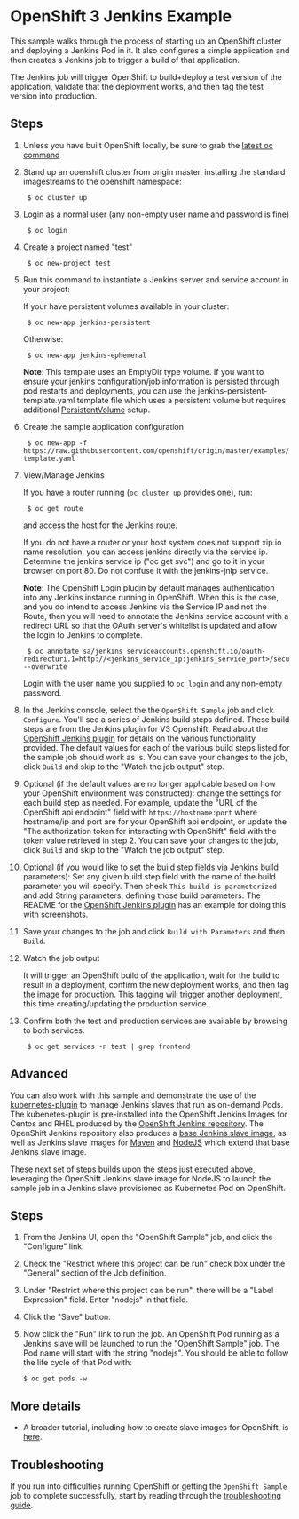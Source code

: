 OpenShift 3 Jenkins Example
=========================
This sample walks through the process of starting up an OpenShift cluster and deploying a Jenkins Pod in it.
It also configures a simple application and then creates a Jenkins job to trigger a build of that application.

The Jenkins job will trigger OpenShift to build+deploy a test version of the application, validate that
the deployment works, and then tag the test version into production.

Steps
-----

1. Unless you have built OpenShift locally, be sure  to grab the [latest oc command](https://github.com/openshift/origin/releases/latest)

1. Stand up an openshift cluster from origin master, installing the standard imagestreams to the openshift namespace:

        $ oc cluster up

1. Login as a normal user (any non-empty user name and password is fine)

        $ oc login

1. Create a project  named "test"

        $ oc new-project test

1. Run this command to instantiate a Jenkins server and service account in your project:

    If your have persistent volumes available in your cluster:

        $ oc new-app jenkins-persistent

    Otherwise:

        $ oc new-app jenkins-ephemeral

    **Note**: This template uses an EmptyDir type volume.  If you want to ensure your jenkins configuration/job information is persisted through pod restarts and deployments, you can use the jenkins-persistent-template.yaml template file which uses a persistent volume but requires additional [PersistentVolume](https://docs.openshift.org/latest/admin_guide/persistent_storage_nfs.html) setup.  

1. Create the sample application configuration

        $ oc new-app -f https://raw.githubusercontent.com/openshift/origin/master/examples/jenkins/application-template.yaml

1. View/Manage Jenkins

    If you have a router running (`oc cluster up` provides one), run:

        $ oc get route

    and access the host for the Jenkins route.

    If you do not have a router or your host system does not support xip.io name resolution, you can access jenkins directly via the service ip.  Determine the jenkins service ip ("oc get svc") and go to it in your browser on port 80.  Do not confuse it with the jenkins-jnlp service.

    **Note**: The OpenShift Login plugin by default manages authentication into any Jenkins instance running in OpenShift.  When this is the case, and you do intend to access Jenkins via the Service IP and not the Route, then you will need to annotate the Jenkins service account with a redirect URL so that the OAuth server's whitelist is updated and allow the login to Jenkins to complete.

        $ oc annotate sa/jenkins serviceaccounts.openshift.io/oauth-redirecturi.1=http://<jenkins_service_ip:jenkins_service_port>/securityRealm/finishLogin --overwrite

    Login with the user name you supplied to `oc login` and any non-empty password.

1. In the Jenkins console, select the the `OpenShift Sample` job and click `Configure`.  You'll see a series of Jenkins build steps defined.  These build steps are from the Jenkins plugin for V3 Openshift.  Read about the [OpenShift Jenkins plugin](https://github.com/openshift/jenkins-plugin) for details on the various functionality provided.  The default values for each of the various build steps listed for the sample job should work as is.  You can save your changes to the job, click `Build` and skip to the "Watch the job output" step.

1. Optional (if the default values are no longer applicable based on how your OpenShift environment was constructed): change the settings for each build step as needed.  For example, update the "URL of the OpenShift api endpoint" field with `https://hostname:port` where hostname/ip and port are for your OpenShift api endpoint, or update the "The authorization token for interacting with OpenShift" field with the token value retrieved in step 2.  You can save your changes to the job, click `Build` and skip to the "Watch the job output" step.

1. Optional (if you would like to set the build step fields via Jenkins build parameters): Set any given build step field with the name of the build parameter you will specify.  Then check `This build is parameterized` and add  String parameters, defining those build parameters.  The README for the [OpenShift Jenkins plugin](https://github.com/openshift/jenkins-plugin) has an example for doing this with screenshots.

1. Save your changes to the job and click `Build with Parameters` and then `Build`.

1. Watch the job output

   It will trigger an OpenShift build of the application, wait for the build to result in a deployment,
   confirm the new deployment works, and then tag the image for production.  This tagging will trigger
   another deployment, this time creating/updating the production service.

1. Confirm both the test and production services are available by browsing to both services:

        $ oc get services -n test | grep frontend

Advanced
-----

You can also work with this sample and demonstrate the use of the [kubernetes-plugin](https://wiki.jenkins-ci.org/display/JENKINS/Kubernetes+Plugin) to manage
Jenkins slaves that run as on-demand Pods.  The kubenetes-plugin is pre-installed into the OpenShift Jenkins Images
for Centos and RHEL produced by the [OpenShift Jenkins repository](https://github.com/openshift/jenkins).  The OpenShift
Jenkins repository also produces a [base Jenkins slave image](https://github.com/openshift/jenkins/tree/master/slave-base),
as well as Jenkins slave images for [Maven](https://github.com/openshift/jenkins/tree/master/slave-maven) and
[NodeJS](https://github.com/openshift/jenkins/tree/master/slave-nodejs) which extend that base Jenkins slave image.

These next set of steps builds upon the steps just executed above, leveraging the OpenShift Jenkins slave image for NodeJS to launch the sample
job in a Jenkins slave provisioned as Kubernetes Pod on OpenShift.

Steps
------

1. From the Jenkins UI, open the "OpenShift Sample" job, and click the "Configure" link.

1. Check the "Restrict where this project can be run" check box under the "General" section of the Job definition.

1. Under "Restrict where this project can be run", there will be a "Label Expression" field.  Enter "nodejs" in that field.

1. Click the "Save" button.

1. Now click the "Run" link to run the job.  An OpenShift Pod running as a Jenkins slave will be launched to run the "OpenShift Sample" job.
   The Pod name will start with the string "nodejs".  You should be able to follow the life cycle of that Pod with:

   ```
   $ oc get pods -w
   ```

More details
------------

* A broader tutorial, including how to create slave images for OpenShift, is [here](https://docs.openshift.org/latest/using_images/other_images/jenkins.html#using-the-jenkins-kubernetes-plug-in-to-run-jobs).  


Troubleshooting
-----

If you run into difficulties running OpenShift or getting the `OpenShift Sample` job to complete successfully, start by reading through the [troubleshooting guide](https://github.com/openshift/origin/blob/master/docs/debugging-openshift.md).
